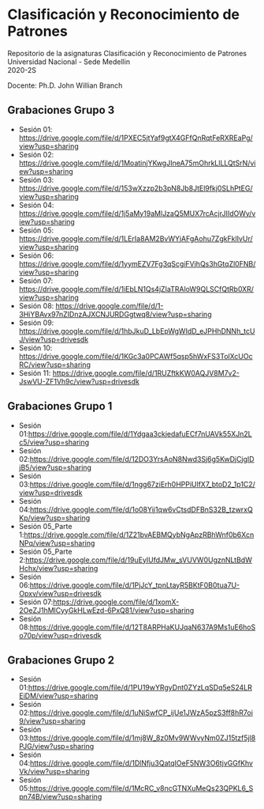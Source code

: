 # Clasificación y Reconocimiento de Patrones

Repositorio de la asignaturas Clasificación y Reconocimiento de Patrones  
Universidad Nacional - Sede Medellin  
2020-2S

Docente: Ph.D. John Willian Branch  

## Grabaciones Grupo 3  
* Sesión 01: https://drive.google.com/file/d/1PXEC5jtYaf9gtX4GFfQnRqtFeRXREaPg/view?usp=sharing  
* Sesión 02: https://drive.google.com/file/d/1MoatinjYKwgJIneA75mOhrkLlLLQtSrN/view?usp=sharing  
* Sesión 03: https://drive.google.com/file/d/153wXzzp2b3pN8Jb8JtEl9fkj0SLhPtEG/view?usp=sharing
* Sesión 04: https://drive.google.com/file/d/1j5aMy19aMlJzaQ5MUX7rcAcjrJIIdOWy/view?usp=sharing
* Sesión 05: https://drive.google.com/file/d/1LErIa8AM2BvWYjAFgAohu7ZgkFklIvUr/view?usp=sharing
* Sesión 06: https://drive.google.com/file/d/1yymEZV7Fg3qScgiFVjhQs3hGtqZl0FNB/view?usp=sharing
* Sesión 07: https://drive.google.com/file/d/1iEbLN1Qs4jZIaTRAloW9QLSCfQtRb0XR/view?usp=sharing
* Sesión 08: https://drive.google.com/file/d/1-3HiYBAvx97nZIDnzAJXCNJURDGgtwq8/view?usp=sharing
* Sesión 09: https://drive.google.com/file/d/1hbJkuD_LbEpWgWIdD_eJPHhDNNh_tcUJ/view?usp=drivesdk
* Sesión 10: https://drive.google.com/file/d/1KGc3a0PCAWf5qsp5hWxFS3TolXcUOcRC/view?usp=sharing
* Sesión 11: https://drive.google.com/file/d/1RUZftkKW0AQJV8M7v2-JswVU-ZF1Vh9c/view?usp=drivesdk

## Grabaciones Grupo 1 
* Sesión 01:https://drive.google.com/file/d/1Ydgaa3ckjedafuECf7nUAVk55XJn2Lc5/view?usp=sharing
* Sesión 02:https://drive.google.com/file/d/12DO3YrsAoN8Nwd3Sj6g5KwDjCjgIDjB5/view?usp=sharing
* Sesión 03:https://drive.google.com/file/d/1ngg67ziErh0HPPiUlfX7_btoD2_1p1C2/view?usp=drivesdk
* Sesión 04:https://drive.google.com/file/d/1o08Yij1qw6vCtsdDFBnS32B_tzwrxQKp/view?usp=sharing
* Sesión 05_Parte 1:https://drive.google.com/file/d/1Z21bvAEBMQybNgApzRBhWnf0b6XcnNPq/view?usp=sharing
* Sesión 05_Parte 2:https://drive.google.com/file/d/19uEyIUfdJMw_sVUVW0UgznNLtBdWHchx/view?usp=sharing
* Sesión 06:https://drive.google.com/file/d/1PjJcY_tpnLtayR5BKtF0B0tua7U-Opxv/view?usp=drivesdk
* Sesión 07:https://drive.google.com/file/d/1xomX-2OeZJ1hMlCyyGkHLwEzd-6PxQ81/view?usp=sharing
* Sesión 08:https://drive.google.com/file/d/12T8ARPHaKUJqaN637A9Ms1uE6hoSo70p/view?usp=drivesdk

## Grabaciones Grupo 2
* Sesión 01:https://drive.google.com/file/d/1PU19wYRgyDnt0ZYzLqSDq5eS24LREiDM/view?usp=sharing
* Sesión 02:https://drive.google.com/file/d/1uNiSwfCP_ijUe1JWzA5pzS3ff8hR7oi9/view?usp=sharing
* Sesión 03:https://drive.google.com/file/d/1mj8W_8z0Mv9WWvyNm0ZJ15tzf5jl8PJG/view?usp=sharing
* Sesión 04:https://drive.google.com/file/d/1DlNfju3QatqIOeF5NW3O6tjvGGfKhvVk/view?usp=sharing
* Sesión 05:https://drive.google.com/file/d/1McRC_v8ncGTNXuMeQs23QPKL6_Spn74B/view?usp=sharing
